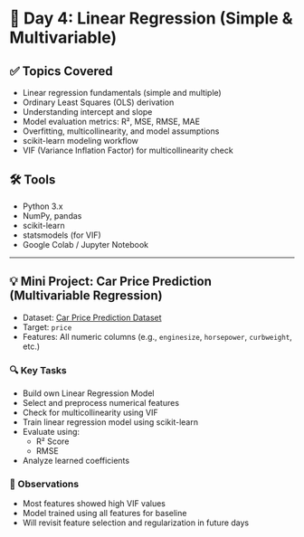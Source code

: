 # 📅 Day 4: Linear Regression (Simple & Multivariable)

## ✅ Topics Covered
- Linear regression fundamentals (simple and multiple)
- Ordinary Least Squares (OLS) derivation
- Understanding intercept and slope
- Model evaluation metrics: R², MSE, RMSE, MAE
- Overfitting, multicollinearity, and model assumptions
- scikit-learn modeling workflow
- VIF (Variance Inflation Factor) for multicollinearity check

## 🛠 Tools
- Python 3.x
- NumPy, pandas
- scikit-learn
- statsmodels (for VIF)
- Google Colab / Jupyter Notebook

---

## 💡 Mini Project: Car Price Prediction (Multivariable Regression)

- Dataset: [Car Price Prediction Dataset](https://www.kaggle.com/datasets/hellbuoy/car-price-prediction)
- Target: `price`
- Features: All numeric columns (e.g., `enginesize`, `horsepower`, `curbweight`, etc.)

### 🔍 Key Tasks
- Build own Linear Regression Model
- Select and preprocess numerical features
- Check for multicollinearity using VIF
- Train linear regression model using scikit-learn
- Evaluate using:
  - R² Score
  - RMSE
- Analyze learned coefficients

### 🔬 Observations
- Most features showed high VIF values
- Model trained using all features for baseline
- Will revisit feature selection and regularization in future days
